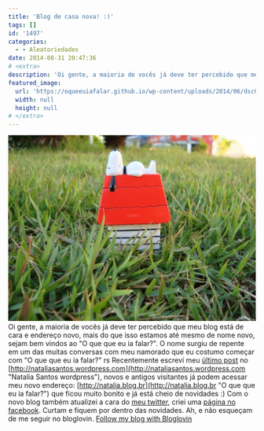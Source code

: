 ```yaml
---
title: 'Blog de casa nova! :)'
tags: []
id: '1497'
categories:
  - - Aleatoriedades
date: 2014-08-31 20:47:36
# <extra>
description: 'Oi gente, a maioria de vocês já deve ter percebido que meu blog está de cara e endereço novo, mais do que isso estamos até mesmo de nome novo, sejam bem vindos ao &#8220;O que que eu ia falar?&#8221;. O nome surgiu de repente em um das muitas conversas com meu namorado que eu costumo começar com &#8220;O que que eu ia falar?&#8221; rs Recentemente escreví meu último post no http://nataliasantos.wordpress.com, novos e antigos visitantes já podem acessar meu novo endereço: http://natalia.blog.br que ficou muito bonito e já está cheio de novidades 🙂 Com o novo blog também atualizei a cara do meu twitter, criei uma página no facebook. Curtam e fiquem por dentro das novidades. Ah, e não esqueçam de me seguir no bloglovin. Follow my blog with Bloglovin &nbsp;'
featured_image: 
  url: 'https://oqueeuiafalar.github.io/wp-content/uploads/2014/06/dsc02904-1024x768.jpg'
  width: null
  height: null
# </extra>
---
```


[![Snoopy na casinha :)](/wp-content/uploads/2014/06/dsc02904-1024x768.jpg)](/wp-content/uploads/2014/06/dsc02904.jpg) Oi gente, a maioria de vocês já deve ter percebido que meu blog está de cara e endereço novo, mais do que isso estamos até mesmo de nome novo, sejam bem vindos ao "O que que eu ia falar?". O nome surgiu de repente em um das muitas conversas com meu namorado que eu costumo começar com "O que que eu ia falar?" rs Recentemente escreví meu [último post](http://nataliasantos.wordpress.com/2014/08/31/meu-blog-esta-de-casa-nova/ "Meu blog está de casa nova!") no [http://nataliasantos.wordpress.com](http://nataliasantos.wordpress.com "Natalia Santos wordpress"), novos e antigos visitantes já podem acessar meu novo endereço: [http://natalia.blog.br](http://natalia.blog.br "O que que eu ia falar?") que ficou muito bonito e já está cheio de novidades :) Com o novo blog também atualizei a cara do [meu twitter](http://twitter.com/nataliasantos "Twitter Natalia Santos"), criei uma [página no facebook](http://facebook.com/nataliablogbr "Facebook: O que que eu ia falar?"). Curtam e fiquem por dentro das novidades. Ah, e não esqueçam de me seguir no bloglovin. [Follow my blog with Bloglovin](http://www.bloglovin.com/blog/12798715/?claim=r6e5pfna674)
